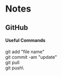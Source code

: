 # Notes
## GitHub
#### Useful Commands
git add "file name"\
git commit -am "update"\
git pull\
git push\